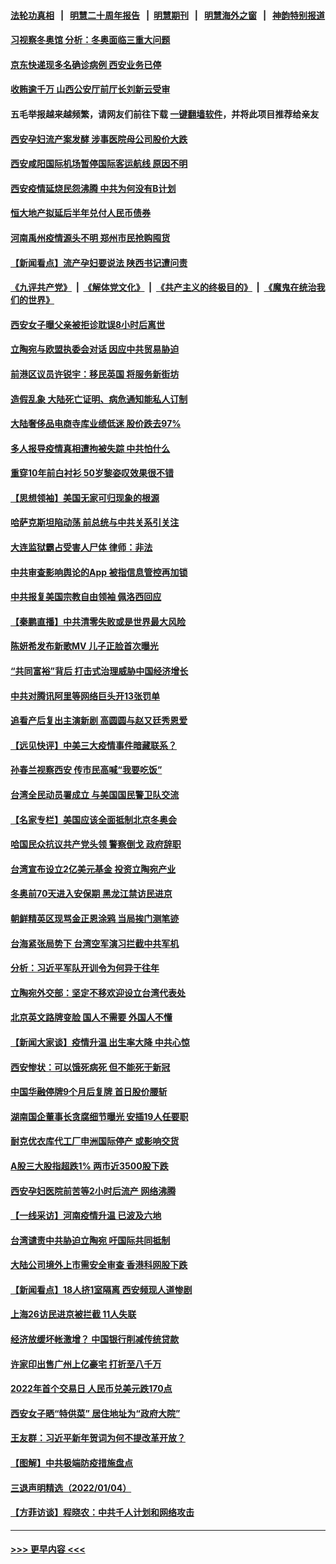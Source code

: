 #### [法轮功真相](https://github.com/gfw-breaker/truth/blob/master/README.md?t=0) &nbsp;&nbsp;|&nbsp;&nbsp; [明慧二十周年报告](https://github.com/gfw-breaker/mh-reports/blob/master/README.md?t=0) &nbsp;&nbsp;|&nbsp;&nbsp;[明慧期刊](https://github.com/gfw-breaker/mh-qikan) &nbsp;&nbsp;|&nbsp;&nbsp; [明慧海外之窗](https://github.com/gfw-breaker/mh-news/blob/master/README.md?t=0) &nbsp;&nbsp;|&nbsp;&nbsp; [神韵特别报道](https://github.com/gfw-breaker/mh-news/blob/master/shenyun.md?t=0)
#### [习视察冬奥馆 分析：冬奥面临三重大问题](../pages/nsc413/n13485981.md?t=01062100) 
#### [京东快递现多名确诊病例 西安业务已停](../pages/nsc413/n13486079.md?t=01062100) 
#### [收贿逾千万 山西公安厅前厅长刘新云受审](../pages/nsc413/n13485929.md?t=01062100) 
#### 五毛举报越来越频繁，请网友们前往下载 [一键翻墙软件](https://github.com/gfw-breaker/ssr-accounts)，并将此项目推荐给亲友
#### [西安孕妇流产案发酵 涉事医院母公司股价大跌](../pages/nsc413/n13485874.md?t=01062100) 
#### [西安咸阳国际机场暂停国际客运航线 原因不明](../pages/nsc413/n13485809.md?t=01062100) 
#### [西安疫情延烧民怨沸腾 中共为何没有B计划](../pages/nsc413/n13485577.md?t=01062100) 
#### [恒大地产拟延后半年兑付人民币债券](../pages/nsc413/n13485180.md?t=01062100) 
#### [河南禹州疫情源头不明 郑州市民抢购囤货](../pages/nsc413/n13485300.md?t=01062100) 
#### [【新闻看点】流产孕妇要说法 陕西书记遭问责](../pages/nsc413/n13484681.md?t=01062100) 
#### [《九评共产党》](https://github.com/begood0513/9ping.md/blob/master/README.md) &nbsp;|&nbsp; [《解体党文化》](../../../../jtdwh.md/blob/master/README.md)  &nbsp;|&nbsp; [《共产主义的终极目的》](../../../../gczydzjmd.md/blob/master/README.md) &nbsp;|&nbsp; [《魔鬼在统治我们的世界》](../../../../mgztzwmdsj.md/blob/master/README.md) 
#### [西安女子曝父亲被拒诊耽误8小时后离世](../pages/nsc413/n13485624.md?t=01062100) 
#### [立陶宛与欧盟执委会对话 因应中共贸易胁迫](../pages/nsc413/n13485283.md?t=01062100) 
#### [前港区议员许锐宇：移民英国 将服务新街坊](../pages/nsc413/n13485102.md?t=01062100) 
#### [造假乱象 大陆死亡证明、病危通知能私人订制](../pages/nsc413/n13485122.md?t=01062100) 
#### [大陆奢侈品电商寺库业绩低迷 股价跌去97%](../pages/nsc413/n13485128.md?t=01062100) 
#### [多人报导疫情真相遭拘被失踪 中共怕什么](../pages/nsc413/n13484289.md?t=01062100) 
#### [重穿10年前白衬衫 50岁黎姿叹效果很不错](../pages/nsc413/n13484744.md?t=01062100) 
#### [【思想领袖】美国无家可归现象的根源](../pages/nsc413/n13447262.md?t=01062100) 
#### [哈萨克斯坦陷动荡 前总统与中共关系引关注](../pages/nsc413/n13484630.md?t=01062100) 
#### [大连监狱霸占受害人尸体 律师：非法](../pages/nsc413/n13481295.md?t=01062100) 
#### [中共审查影响舆论的App 被指信息管控再加锁](../pages/nsc413/n13484759.md?t=01062100) 
#### [中共报复美国宗教自由领袖 佩洛西回应](../pages/nsc413/n13484623.md?t=01062100) 
#### [【秦鹏直播】中共清零失败或是世界最大风险](../pages/nsc413/n13484700.md?t=01062100) 
#### [陈妍希发布新歌MV 儿子正脸首次曝光](../pages/nsc413/n13484256.md?t=01062100) 
#### [“共同富裕”背后 打击式治理威胁中国经济增长](../pages/nsc413/n13484508.md?t=01062100) 
#### [中共对腾讯阿里等网络巨头开13张罚单](../pages/nsc413/n13484626.md?t=01062100) 
#### [追看产后复出主演新剧 高圆圆与赵又廷秀恩爱](../pages/nsc413/n13484528.md?t=01062100) 
#### [【远见快评】中美三大疫情事件暗藏联系？](../pages/nsc413/n13483965.md?t=01062100) 
#### [孙春兰视察西安 传市民高喊“我要吃饭”](../pages/nsc413/n13484374.md?t=01062100) 
#### [台湾全民动员署成立 与美国国民警卫队交流](../pages/nsc413/n13484285.md?t=01062100) 
#### [【名家专栏】美国应该全面抵制北京冬奥会](../pages/nsc413/n13483748.md?t=01062100) 
#### [哈国民众抗议共产党头领 警察倒戈 政府辞职](../pages/nsc413/n13484274.md?t=01062100) 
#### [台湾宣布设立2亿美元基金 投资立陶宛产业](../pages/nsc413/n13483966.md?t=01062100) 
#### [冬奥前70天进入安保期 黑龙江禁访民进京](../pages/nsc413/n13483902.md?t=01062100) 
#### [朝鲜精英区现骂金正恩涂鸦 当局挨门测笔迹](../pages/nsc413/n13484121.md?t=01062100) 
#### [台海紧张局势下 台湾空军演习拦截中共军机](../pages/nsc413/n13484091.md?t=01062100) 
#### [分析：习近平军队开训令为何异于往年](../pages/nsc413/n13483317.md?t=01062100) 
#### [立陶宛外交部：坚定不移欢迎设立台湾代表处](../pages/nsc413/n13483792.md?t=01062100) 
#### [北京英文路牌变脸 国人不需要 外国人不懂](../pages/nsc413/n13484069.md?t=01062100) 
#### [【新闻大家谈】疫情升温 出生率大降 中共心惊](../pages/nsc413/n13483735.md?t=01062100) 
#### [西安惨状：可以饿死病死 但不能死于新冠](../pages/nsc413/n13483582.md?t=01062100) 
#### [中国华融停牌9个月后复牌 首日股价腰斩](../pages/nsc413/n13483201.md?t=01062100) 
#### [湖南国企董事长贪腐细节曝光 安插19人任要职](../pages/nsc413/n13483238.md?t=01062100) 
#### [耐克优衣库代工厂申洲国际停产 或影响交货](../pages/nsc413/n13482912.md?t=01062100) 
#### [A股三大股指超跌1% 两市近3500股下跌](../pages/nsc413/n13482956.md?t=01062100) 
#### [西安孕妇医院前苦等2小时后流产 网络沸腾](../pages/nsc413/n13482531.md?t=01062100) 
#### [【一线采访】河南疫情升温 已波及六地](../pages/nsc413/n13483086.md?t=01062100) 
#### [台湾谴责中共胁迫立陶宛 吁国际共同抵制](../pages/nsc413/n13480892.md?t=01062100) 
#### [大陆公司境外上市需安全审查 香港科网股下跌](../pages/nsc413/n13482452.md?t=01062100) 
#### [【新闻看点】18人挤1室隔离 西安频现人道惨剧](../pages/nsc413/n13481963.md?t=01062100) 
#### [上海26访民进京被拦截 11人失联](../pages/nsc413/n13482841.md?t=01062100) 
#### [经济放缓坏帐激增？ 中国银行削减传统贷款](../pages/nsc413/n13482582.md?t=01062100) 
#### [许家印出售广州上亿豪宅 打折至八千万](../pages/nsc413/n13482480.md?t=01062100) 
#### [2022年首个交易日 人民币兑美元跌170点](../pages/nsc413/n13482306.md?t=01062100) 
#### [西安女子晒“特供菜” 居住地址为“政府大院”](../pages/nsc413/n13481931.md?t=01062100) 
#### [王友群：习近平新年贺词为何不提改革开放？](../pages/nsc413/n13481896.md?t=01062100) 
#### [【图解】中共极端防疫措施盘点](../pages/nsc413/n13482429.md?t=01062100) 
#### [三退声明精选（2022/01/04）](../pages/nsc413/n13482494.md?t=01062100) 
#### [【方菲访谈】程晓农：中共千人计划和网络攻击](../pages/nsc413/n13481553.md?t=01062100) 

----
#### [ >>> 更早内容 <<< ](../indexes/nsc413-earlier.md)
